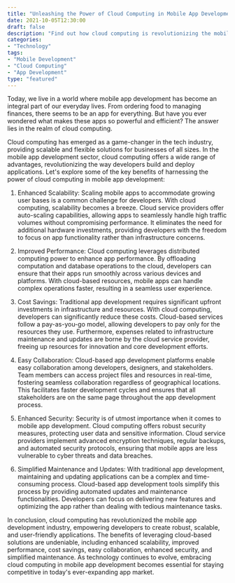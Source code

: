 ```yaml
--- 
title: "Unleashing the Power of Cloud Computing in Mobile App Development" 
date: 2021-10-05T12:30:00 
draft: false 
description: "Find out how cloud computing is revolutionizing the mobile app development industry, and discover the key benefits it offers for both developers and users." 
categories: 
- "Technology" 
tags: 
- "Mobile Development" 
- "Cloud Computing" 
- "App Development" 
type: "featured" 
--- 
```


Today, we live in a world where mobile app development has become an integral part of our everyday lives. From ordering food to managing finances, there seems to be an app for everything. But have you ever wondered what makes these apps so powerful and efficient? The answer lies in the realm of cloud computing.

Cloud computing has emerged as a game-changer in the tech industry, providing scalable and flexible solutions for businesses of all sizes. In the mobile app development sector, cloud computing offers a wide range of advantages, revolutionizing the way developers build and deploy applications. Let's explore some of the key benefits of harnessing the power of cloud computing in mobile app development:

1. Enhanced Scalability: Scaling mobile apps to accommodate growing user bases is a common challenge for developers. With cloud computing, scalability becomes a breeze. Cloud service providers offer auto-scaling capabilities, allowing apps to seamlessly handle high traffic volumes without compromising performance. It eliminates the need for additional hardware investments, providing developers with the freedom to focus on app functionality rather than infrastructure concerns.

2. Improved Performance: Cloud computing leverages distributed computing power to enhance app performance. By offloading computation and database operations to the cloud, developers can ensure that their apps run smoothly across various devices and platforms. With cloud-based resources, mobile apps can handle complex operations faster, resulting in a seamless user experience.

3. Cost Savings: Traditional app development requires significant upfront investments in infrastructure and resources. With cloud computing, developers can significantly reduce these costs. Cloud-based services follow a pay-as-you-go model, allowing developers to pay only for the resources they use. Furthermore, expenses related to infrastructure maintenance and updates are borne by the cloud service provider, freeing up resources for innovation and core development efforts.

4. Easy Collaboration: Cloud-based app development platforms enable easy collaboration among developers, designers, and stakeholders. Team members can access project files and resources in real-time, fostering seamless collaboration regardless of geographical locations. This facilitates faster development cycles and ensures that all stakeholders are on the same page throughout the app development process.

5. Enhanced Security: Security is of utmost importance when it comes to mobile app development. Cloud computing offers robust security measures, protecting user data and sensitive information. Cloud service providers implement advanced encryption techniques, regular backups, and automated security protocols, ensuring that mobile apps are less vulnerable to cyber threats and data breaches.

6. Simplified Maintenance and Updates: With traditional app development, maintaining and updating applications can be a complex and time-consuming process. Cloud-based app development tools simplify this process by providing automated updates and maintenance functionalities. Developers can focus on delivering new features and optimizing the app rather than dealing with tedious maintenance tasks.

In conclusion, cloud computing has revolutionized the mobile app development industry, empowering developers to create robust, scalable, and user-friendly applications. The benefits of leveraging cloud-based solutions are undeniable, including enhanced scalability, improved performance, cost savings, easy collaboration, enhanced security, and simplified maintenance. As technology continues to evolve, embracing cloud computing in mobile app development becomes essential for staying competitive in today's ever-expanding app market.
